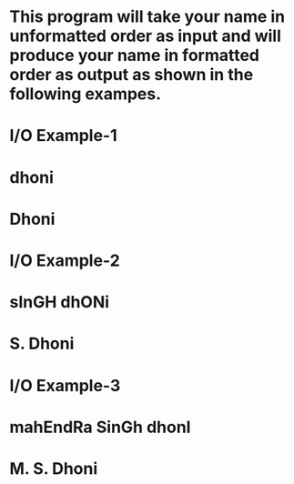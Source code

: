 # 
# This program will take your name in unformatted order as input and will produce your name in formatted order as output as shown in the following exampes.
# I/O Example-1 
#  dhoni
#  Dhoni
# I/O Example-2
#  sInGH dhONi
#  S. Dhoni
# I/O Example-3
#  mahEndRa SinGh dhonI
#  M. S. Dhoni
